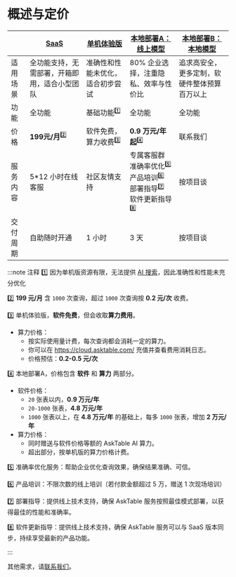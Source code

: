 # 概述与定价


|  | [SaaS](https://cloud.asktable.com) | [单机体验版](./private-deployment-all-in-one.md) | [本地部署A：线上模型](https://datamini.feishu.cn/share/base/form/shrcnN0w5jjFDQ40GSuE8XHVRMf) | [本地部署B：本地模型](https://datamini.feishu.cn/share/base/form/shrcnN0w5jjFDQ40GSuE8XHVRMf) |
|------|------|--------|------------------------|--------------------------|
| 适用场景 | 全功能支持，无需部署，开箱即用，适合小型团队 | 准确性和性能未优化，适合初步尝试 | 80% 企业选择，注重隐私、效率与性价比 | 追求高安全，更多定制，软硬件整体预算百万以上 |
| 功能 | 全功能 | 基础功能<sup>1️⃣</sup> | 全功能 | 全功能 |
| 价格 | **199元/月**<sup>2️⃣</sup> | 软件免费，算力收费<sup>3️⃣</sup> | **0.9 万元/年起**<sup>4️⃣</sup> | 联系我们  |
| 服务内容 | 5*12 小时在线客服 | 社区友情支持 | 专属客服群<br/>准确率优化<sup>5️⃣</sup><br/>产品培训<sup>6️⃣</sup><br/>部署指导<sup>7️⃣</sup><br/>软件更新指导<sup>8️⃣</sup> | 按项目谈 |
| 交付周期 | 自助随时开通 | 1 小时 | 3 天 | 按项目谈 |



:::note 注释
1️⃣ 因为单机版资源有限，无法提供 [AI 搜索](https://docs.asktable.com/docs/ai-search/introduction)，因此准确性和性能未充分优化

2️⃣ **199 元/月** 含 `1000` 次查询，超过 `1000` 次查询按 **0.2 元/次** 收费。
   
3️⃣ 单机体验版，**软件免费**，但会收取**算力费用**。
   - 算力价格：
     - 按实际使用量计费，每次查询都会消耗一定的算力。
     - 你可以在 https://cloud.asktable.com/ 充值并查看费用消耗日志。
     - 价格预估：**0.2-0.5 元/次**

4️⃣ 本地部署A，价格包含 **软件** 和 **算力** 两部分。
   - 软件价格：
     - `20` 张表以内，**0.9 万元/年**
     - `20-1000` 张表，**4.8 万元/年**
     - `1000` 张表以上，在 **4.8 万元/年** 的基础上，每多 `1000` 张表，增加 **2 万元/年**
   - 算力价格：
     - 同时赠送与软件价格等额的 AskTable AI 算力。
     - 超出部分，按单机版的算力价格计费。

5️⃣ 准确率优化服务：帮助企业优化查询效果，确保结果准确、可信。

6️⃣ 产品培训：不限次数的线上培训（若付款金额超过 5 万，赠送 1 次现场培训）

7️⃣ 部署指导：提供线上技术支持，确保 AskTable 服务按照最佳模式部署，以获得最佳的性能和准确率。

8️⃣ 软件更新指导：提供线上技术支持，确保 AskTable 服务可以与 SaaS 版本同步，持续享受最新的产品功能。

:::

其他需求，请[联系我们](https://datamini.feishu.cn/share/base/form/shrcnN0w5jjFDQ40GSuE8XHVRMf)。